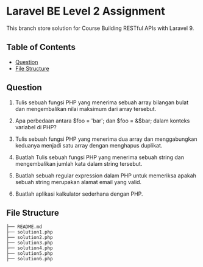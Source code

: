# Laravel BE Level 2 Assignment

This branch store solution for Course Building RESTful APIs with Laravel 9.

## Table of Contents

- [Question](#question)
- [File Structure](#file-structure)

## Question

1. Tulis sebuah fungsi PHP yang menerima sebuah array bilangan bulat dan mengembalikan nilai maksimum dari array tersebut.

2. Apa perbedaan antara $foo = 'bar'; dan $foo = &$bar; dalam konteks variabel di PHP?

3. Tulis sebuah fungsi PHP yang menerima dua array dan menggabungkan keduanya menjadi satu array dengan menghapus duplikat.

4. Buatlah Tulis sebuah fungsi PHP yang menerima sebuah string dan mengembalikan jumlah kata dalam string tersebut.

5. Buatlah sebuah regular expression dalam PHP untuk memeriksa apakah sebuah string merupakan alamat email yang valid.

6. Buatlah aplikasi kalkulator sederhana dengan PHP.

## File Structure

```
├── README.md
├── solution1.php
├── solution2.php
├── solution3.php
├── solution4.php
├── solution5.php
├── solution6.php
```
